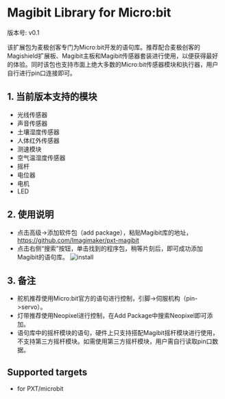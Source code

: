 
# Magibit Library for Micro:bit
版本号: v0.1

该扩展包为麦极创客专门为Micro:bit开发的语句库。推荐配合麦极创客的Magishield扩展板、Magibit主板和Magibit传感器套装进行使用，以便获得最好的体验。同时该包也支持市面上绝大多数的Micro:bit传感器模块和执行器，用户自行进行pin口连接即可。

## 1. 当前版本支持的模块
- 光线传感器
- 声音传感器
- 土壤湿度传感器
- 人体红外传感器
- 测速模块
- 空气温湿度传感器
- 摇杆
- 电位器
- 电机
- LED

## 2. 使用说明
- 点击高级->添加软件包（add package），粘贴Magibit库的地址，https://github.com/Imagimaker/pxt-magibit
- 点击右侧“搜索”按钮，单击找到的程序包，稍等片刻后，即可成功添加Magibit的语句库。
![install](install.gif)

## 3. 备注

- 舵机推荐使用Micro:bit官方的语句进行控制，引脚->伺服机构（pin->servo）。
- 灯带推荐使用Neopixel进行控制，在Add Package中搜索Neopixel即可添加。
- 语句库中的摇杆模块的语句，硬件上只支持搭配Magibit摇杆模块进行使用，不支持第三方摇杆模块。如需使用第三方摇杆模块，用户需自行读取pin口数据。



## Supported targets

* for PXT/microbit